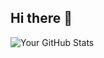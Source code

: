 ## Hi there 👋



![Your GitHub Stats](https://github-readme-stats.vercel.app/api?username=YahyaMansoub&show_icons=true&theme=radical)
